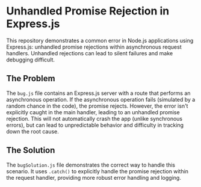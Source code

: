 # Unhandled Promise Rejection in Express.js

This repository demonstrates a common error in Node.js applications using Express.js: unhandled promise rejections within asynchronous request handlers.  Unhandled rejections can lead to silent failures and make debugging difficult.

## The Problem

The `bug.js` file contains an Express.js server with a route that performs an asynchronous operation.  If the asynchronous operation fails (simulated by a random chance in the code), the promise rejects. However, the error isn't explicitly caught in the main handler, leading to an unhandled promise rejection.  This will not automatically crash the app (unlike synchronous errors), but can lead to unpredictable behavior and difficulty in tracking down the root cause. 

## The Solution

The `bugSolution.js` file demonstrates the correct way to handle this scenario. It uses `.catch()` to explicitly handle the promise rejection within the request handler, providing more robust error handling and logging.
